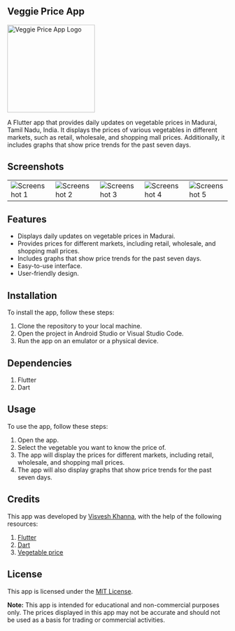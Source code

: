 ## Veggie Price App
<img src="https://raw.githubusercontent.com/visveshkhanna/vegetablepriceapp/main/assets/images/git-veg-icon.png" alt="Veggie Price App Logo" width="200"/>

A Flutter app that provides daily updates on vegetable prices in Madurai, Tamil Nadu, India. It displays the prices of various vegetables in different markets, such as retail, wholesale, and shopping mall prices. Additionally, it includes graphs that show price trends for the past seven days.

## Screenshots
<table>
  <tr>
    <td><img src="https://raw.githubusercontent.com/visveshkhanna/vegetablepriceapp/main/assets/screenshots/s1.jpg" alt="Screenshot 1"></td>
    <td><img src="https://raw.githubusercontent.com/visveshkhanna/vegetablepriceapp/main/assets/screenshots/s2.jpg" alt="Screenshot 2"></td>
    <td><img src="https://raw.githubusercontent.com/visveshkhanna/vegetablepriceapp/main/assets/screenshots/s3.jpg" alt="Screenshot 3"></td>
    <td><img src="https://raw.githubusercontent.com/visveshkhanna/vegetablepriceapp/main/assets/screenshots/s4.jpg" alt="Screenshot 4"></td>
    <td><img src="https://raw.githubusercontent.com/visveshkhanna/vegetablepriceapp/main/assets/screenshots/s5.jpg" alt="Screenshot 5"></td>
  </tr>
</table>

## Features
- Displays daily updates on vegetable prices in Madurai.
- Provides prices for different markets, including retail, wholesale, and shopping mall prices.
- Includes graphs that show price trends for the past seven days.
- Easy-to-use interface.
- User-friendly design.

## Installation
To install the app, follow these steps:

1. Clone the repository to your local machine.
2. Open the project in Android Studio or Visual Studio Code.
3. Run the app on an emulator or a physical device.

## Dependencies
1. Flutter
2. Dart

## Usage
To use the app, follow these steps:

1. Open the app.
2. Select the vegetable you want to know the price of.
3. The app will display the prices for different markets, including retail, wholesale, and shopping mall prices.
4. The app will also display graphs that show price trends for the past seven days.

## Credits
This app was developed by [Visvesh Khanna](https://github.com/visveshkhanna), with the help of the following resources:

1. [Flutter](https://docs.flutter.dev)
2. [Dart](https://dart.dev/guides)
3. [Vegetable price](http://vegetablemarketprice.com/) 

## License
This app is licensed under the [MIT License](https://raw.githubusercontent.com/visveshkhanna/vegetablepriceapp/main/LICENSE).

**Note:** This app is intended for educational and non-commercial purposes only. The prices displayed in this app may not be accurate and should not be used as a basis for trading or commercial activities.
